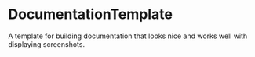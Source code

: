 DocumentationTemplate
=====================

A template for building documentation that looks nice and works well with displaying screenshots.

